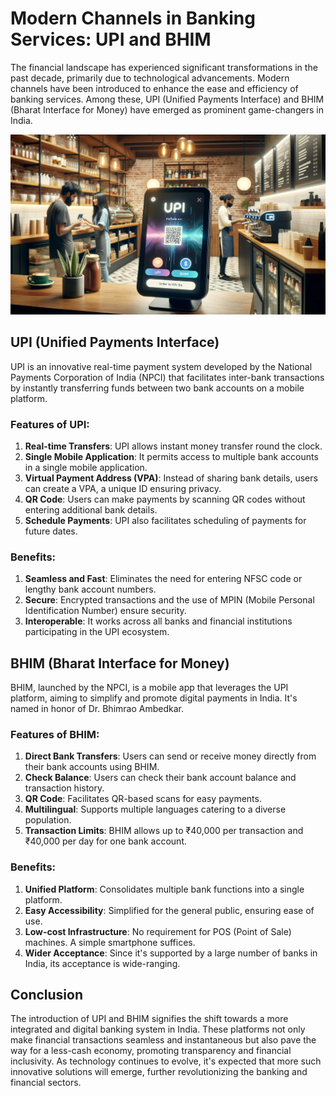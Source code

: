 # Modern Channels in Banking Services: UPI and BHIM

The financial landscape has experienced significant transformations in the past decade, primarily due to technological advancements. Modern channels have been introduced to enhance the ease and efficiency of banking services. Among these, UPI (Unified Payments Interface) and BHIM (Bharat Interface for Money) have emerged as prominent game-changers in India.

![UPI and BHIM](UPI.png)

## UPI (Unified Payments Interface)

UPI is an innovative real-time payment system developed by the National Payments Corporation of India (NPCI) that facilitates inter-bank transactions by instantly transferring funds between two bank accounts on a mobile platform. 

### Features of UPI:

1. **Real-time Transfers**: UPI allows instant money transfer round the clock.
2. **Single Mobile Application**: It permits access to multiple bank accounts in a single mobile application.
3. **Virtual Payment Address (VPA)**: Instead of sharing bank details, users can create a VPA, a unique ID ensuring privacy.
4. **QR Code**: Users can make payments by scanning QR codes without entering additional bank details.
5. **Schedule Payments**: UPI also facilitates scheduling of payments for future dates.

### Benefits:

1. **Seamless and Fast**: Eliminates the need for entering NFSC code or lengthy bank account numbers.
2. **Secure**: Encrypted transactions and the use of MPIN (Mobile Personal Identification Number) ensure security.
3. **Interoperable**: It works across all banks and financial institutions participating in the UPI ecosystem.

## BHIM (Bharat Interface for Money)

BHIM, launched by the NPCI, is a mobile app that leverages the UPI platform, aiming to simplify and promote digital payments in India. It's named in honor of Dr. Bhimrao Ambedkar.

### Features of BHIM:

1. **Direct Bank Transfers**: Users can send or receive money directly from their bank accounts using BHIM.
2. **Check Balance**: Users can check their bank account balance and transaction history.
3. **QR Code**: Facilitates QR-based scans for easy payments.
4. **Multilingual**: Supports multiple languages catering to a diverse population.
5. **Transaction Limits**: BHIM allows up to ₹40,000 per transaction and ₹40,000 per day for one bank account.

### Benefits:

1. **Unified Platform**: Consolidates multiple bank functions into a single platform.
2. **Easy Accessibility**: Simplified for the general public, ensuring ease of use.
3. **Low-cost Infrastructure**: No requirement for POS (Point of Sale) machines. A simple smartphone suffices.
4. **Wider Acceptance**: Since it's supported by a large number of banks in India, its acceptance is wide-ranging.

## Conclusion

The introduction of UPI and BHIM signifies the shift towards a more integrated and digital banking system in India. These platforms not only make financial transactions seamless and instantaneous but also pave the way for a less-cash economy, promoting transparency and financial inclusivity. As technology continues to evolve, it's expected that more such innovative solutions will emerge, further revolutionizing the banking and financial sectors.